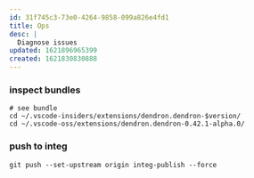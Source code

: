 ```yaml
---
id: 31f745c3-73e0-4264-9858-099a826e4fd1
title: Ops
desc: |
  Diagnose issues
updated: 1621896965399
created: 1621830830888
---
```



### inspect bundles
```
# see bundle
cd ~/.vscode-insiders/extensions/dendron.dendron-$version/
cd ~/.vscode-oss/extensions/dendron.dendron-0.42.1-alpha.0/
```

### push to integ

```
git push --set-upstream origin integ-publish --force
```